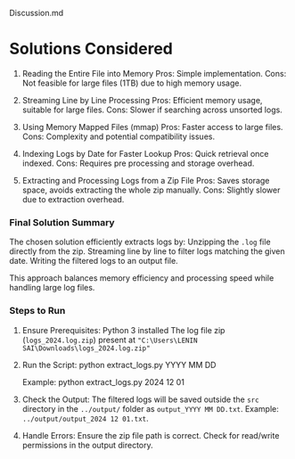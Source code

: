 Discussion.md

# Solutions Considered
1. Reading the Entire File into Memory
     Pros: Simple implementation.
     Cons: Not feasible for large files (1TB) due to high memory usage.

2. Streaming Line by Line Processing
     Pros: Efficient memory usage, suitable for large files.
     Cons: Slower if searching across unsorted logs.

3. Using Memory Mapped Files (mmap)
     Pros: Faster access to large files.
     Cons: Complexity and potential compatibility issues.

4. Indexing Logs by Date for Faster Lookup
     Pros: Quick retrieval once indexed.
     Cons: Requires pre processing and storage overhead.

5. Extracting and Processing Logs from a Zip File
     Pros: Saves storage space, avoids extracting the whole zip manually.
     Cons: Slightly slower due to extraction overhead.

### Final Solution Summary
The chosen solution efficiently extracts logs by:
  Unzipping the `.log` file directly from the zip.
  Streaming line by line to filter logs matching the given date.
  Writing the filtered logs to an output file.

This approach balances memory efficiency and processing speed while handling large log files.

### Steps to Run
1. Ensure Prerequisites:
     Python 3 installed
     The log file zip (`logs_2024.log.zip`) present at `"C:\Users\LENIN SAI\Downloads\logs_2024.log.zip"`
   
2. Run the Script:
      python extract_logs.py YYYY MM DD
   
   Example:
      python extract_logs.py 2024 12 01
   

3. Check the Output:
     The filtered logs will be saved outside the `src` directory in the `../output/` folder as `output_YYYY MM DD.txt`.
     Example: `../output/output_2024 12 01.txt`.

4. Handle Errors:
     Ensure the zip file path is correct.
     Check for read/write permissions in the output directory.

